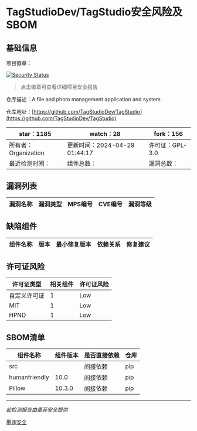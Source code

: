 # TagStudioDev/TagStudio安全风险及SBOM

## 基础信息

项目徽章：

[![Security Status](https://www.murphysec.com/platform3/v31/badge/1784652263815340032.svg)](https://www.murphysec.com/console/report/1784652263412686848/1784652263815340032)

> 点击徽章可查看详细项目安全报告

仓库描述：A file and photo management application and system.

仓库地址：[https://github.com/TagStudioDev/TagStudio](https://github.com/TagStudioDev/TagStudio)

| star：1185 | watch：28 | fork：156 |
| ----------- | -------------- | ------------ |
| 所有者：Organization | 更新时间：2024-04-29 01:44:17 | 许可证：GPL-3.0 |
| 最近检测时间： | 组件总数： | 漏洞总数： |




## 漏洞列表

| 漏洞名称 | 漏洞类型 | MPS编号 | CVE编号 | 漏洞等级 |
| ------- | ------ | ------- | ------ | ----- |





## 缺陷组件

| 组件名称 | 版本 | 最小修复版本 | 依赖关系 | 修复建议 |
| -------- | ---- | ------------ | -------- | -------- |





## 许可证风险

| 许可证类型 | 相关组件 | 许可证风险 |
| ---------- | -------- | ---------- |
|自定义许可证|1|Low|
|MIT|1|Low|
|HPND|1|Low|




## SBOM清单

| 组件名称 | 组件版本 | 是否直接依赖 | 仓库 |
| -------- | -------- | ------------ | ---- |
|src||间接依赖|pip|
|humanfriendly|10.0|间接依赖|pip|
|Pillow|10.3.0|间接依赖|pip|


------

*此检测报告由墨菲安全提供*

[墨菲安全](www.murphysec.com)